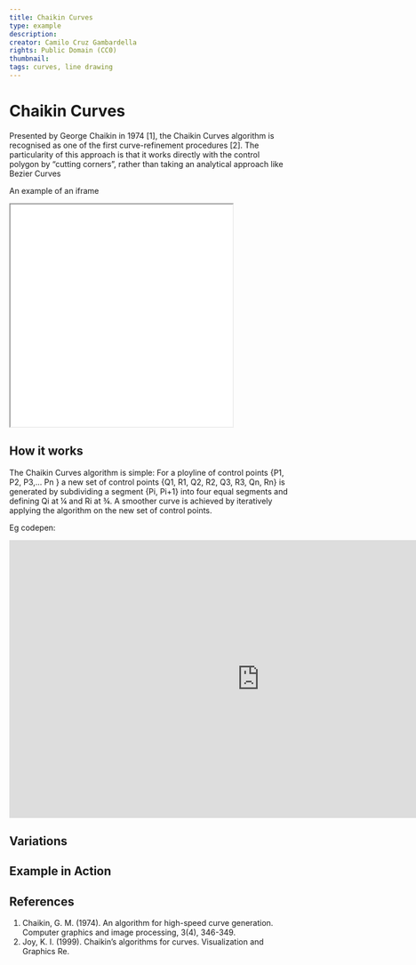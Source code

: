 ```yaml
---
title: Chaikin Curves
type: example
description:
creator: Camilo Cruz Gambardella
rights: Public Domain (CC0)
thumbnail: 
tags: curves, line drawing
---
```


# Chaikin Curves

Presented by George Chaikin in 1974 [1], the Chaikin Curves algorithm is recognised as one of the first curve-refinement procedures [2]. The particularity of this approach is that it works directly with the control polygon by “cutting corners”, rather than taking an analytical approach like Bezier Curves

An example of an iframe

<iframe src="scripts/example.html" width="400" height="400"></iframe>

## How it works

The Chaikin Curves algorithm is simple: For a ployline of control points {P1, P2, P3,... Pn } a new set of control points {Q1, R1, Q2, R2, Q3, R3, Qn, Rn} is generated by subdividing a segment {Pi, Pi+1} into four equal segments and defining Qi at ¼ and Ri at ¾. A smoother curve is achieved by iteratively applying the algorithm on the new set of control points.

Eg codepen:
<iframe height="500" style="width: 900px" scrolling="no" title="Chaikin Curves" src="https://codepen.io/camilocruzg/embed/XWaNaaN" frameborder="no" loading="lazy" allowtransparency="true" allowfullscreen="true">
See the Pen <a href="https://codepen.io/camilocruzg/pen/XWaNaaN">
  Chaikin Curves</a> by Camilo Cruz Gambardella (<a href="https://codepen.io/camilocruzg">@camilocruzg</a>)
  on <a href="https://codepen.io">CodePen</a>.</span></iframe>

## Variations

## Example in Action

## References

1. Chaikin, G. M. (1974). An algorithm for high-speed curve generation. Computer graphics and image processing, 3(4), 346-349.
2. Joy, K. I. (1999). Chaikin’s algorithms for curves. Visualization and Graphics Re.